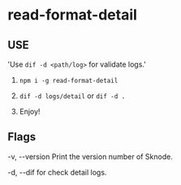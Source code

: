 # read-format-detail

## USE
'Use `dif -d <path/log>` for validate logs.'

1. `npm i -g read-format-detail`

2. `dif -d logs/detail` or `dif -d .` 

3. Enjoy!

## Flags
  -v, --version   Print the version number of Sknode.

  -d, --dif       for check detail logs.